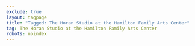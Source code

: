 ```yaml
---
exclude: true
layout: tagpage
title: "Tagged: The Horan Studio at the Hamilton Family Arts Center"
tag: The Horan Studio at the Hamilton Family Arts Center
robots: noindex
---
```

